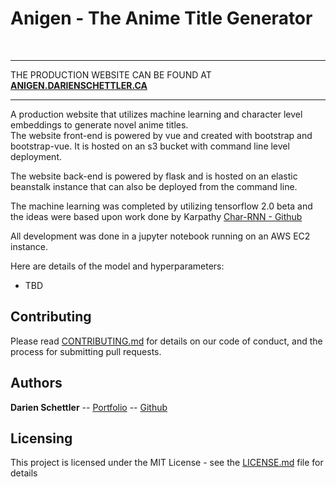 # Anigen - The Anime Title Generator
<br>

---

THE PRODUCTION WEBSITE CAN BE FOUND AT <tab> [**ANIGEN.DARIENSCHETTLER.CA**](www.anigen.darienschettler.ca)

---

A production website that utilizes machine learning and character level embeddings to generate novel anime titles.<br>
The website front-end is powered by vue and created with bootstrap and bootstrap-vue. It is hosted on an s3 bucket with command line level deployment. <br>

The website back-end is powered by flask and is hosted on an elastic beanstalk instance that can also be deployed from the command line.<br>

The machine learning was completed by utilizing tensorflow 2.0 beta and the ideas were based upon work done by Karpathy [Char-RNN - Github](https://github.com/karpathy/char-rnn) <br>

All development was done in a jupyter notebook running on an AWS EC2 instance.<br>

Here are details of the model and hyperparameters:
  - TBD


## Contributing

Please read [CONTRIBUTING.md](CONTRIBUTING.md) for details on our code of conduct, and the process for submitting pull requests.

## Authors

**Darien Schettler** -- [Portfolio](http://darienschettler.ca/) -- [Github](https://github.com/darien-schettler)


## Licensing

This project is licensed under the MIT License - see the [LICENSE.md](LICENSE.md) file for details
